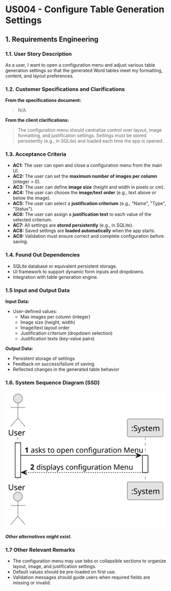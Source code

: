 # US004 - Configure Table Generation Settings

## 1. Requirements Engineering

### 1.1. User Story Description

As a user, I want to open a configuration menu and adjust various table generation settings so that the generated Word tables meet my formatting, content, and layout preferences.

### 1.2. Customer Specifications and Clarifications 

**From the specifications document:**

> N/A

**From the client clarifications:**

> The configuration menu should centralize control over layout, image formatting, and justification settings.
> Settings must be stored persistently (e.g., in SQLite) and loaded each time the app is opened.

### 1.3. Acceptance Criteria

* **AC1:** The user can open and close a configuration menu from the main UI.
* **AC2:** The user can set the **maximum number of images per column** (integer > 0).
* **AC3:** The user can define **image size** (height and width in pixels or cm).
* **AC4:** The user can choose the **image/text order** (e.g., text above or below the image).
* **AC5:** The user can select a **justification criterium** (e.g., "Name", "Type", "Status").
* **AC6:** The user can assign a **justification text** to each value of the selected criterium.
* **AC7:** All settings are **stored persistently** (e.g., in SQLite).
* **AC8:** Saved settings are **loaded automatically** when the app starts.
* **AC9:** Validation must ensure correct and complete configuration before saving.

### 1.4. Found Out Dependencies

* SQLite database or equivalent persistent storage.
* UI framework to support dynamic form inputs and dropdowns.
* Integration with table generation engine.

### 1.5 Input and Output Data

**Input Data:**

* User-defined values:
  - Max images per column (integer)
  - Image size (height, width)
  - Image/text layout order
  - Justification criterium (dropdown selection)
  - Justification texts (key-value pairs)

**Output Data:**

* Persistent storage of settings
* Feedback on success/failure of saving
* Reflected changes in the generated table behavior

### 1.6. System Sequence Diagram (SSD)

![System Sequence Diagram](svg/US004-SSD.svg)

**_Other alternatives might exist._**

### 1.7 Other Relevant Remarks

* The configuration menu may use tabs or collapsible sections to organize layout, image, and justification settings.
* Default values should be pre-loaded on first use.
* Validation messages should guide users when required fields are missing or invalid.
